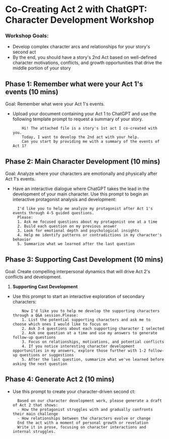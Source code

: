 # Co-Creating Act 2 with ChatGPT: Character Development Workshop

### Workshop Goals:
- Develop complex character arcs and relationships for your story's second act
- By the end, you should have a story's 2nd Act based on well-defined character motivations, conflicts, and growth opportunities that drive the middle portion of your story

## Phase 1: Remember what were your Act 1's events (10 mins)

Goal: Remember what were your Act 1's events.

- Upload your document containing your Act 1 to ChatGPT and use the following template prompt to request a summary of your story.

          Hi! The attached file is a story's 1st act I co-created with you.
          Today, I want to develop the 2nd act with your help.        
          Can you start by providing me with a summary of the events of Act 1?
        

## Phase 2: Main Character Development (10 mins)

Goal: Analyze where your characters are emotionally and physically after Act 1's events. 

- Have an interactive dialogue where ChatGPT takes the lead in the development of your main character. Use this prompt to begin an interactive protagonist analysis and development:

        
        I'd like you to help me analyze my protagonist after Act 1's events through 4-5 guided questions.
        Please:
        1. Ask me focused questions about my protagonist one at a time
        2. Build each question on my previous answer
        3. Look for emotional depth and psychological insights
        4. Help me identify patterns or contradictions in my character's behavior
        5. Summarize what we learned after the last question
        
          
## Phase 3: Supporting Cast Development (10 mins)

Goal: Create compelling interpersonal dynamics that will drive Act 2's conflicts and development.

1. **Supporting Cast Development**
- Use this prompt to start an interactive exploration of secondary characters:

          Now I'd like you to help me develop the supporting characters through a Q&A session.Please:
          1. List the potential supporting characters and ask me to choose which ones I would like to focus on
          2. Ask 3-4 questions about each supporting character I selected
          2. Ask one question at a time and use my answers to generate follow-up questions
          3. Focus on relationships, motivations, and potential conflicts
          4. If you notice interesting character development opportunities in my answers, explore those further with 1-2 follow-up questions or suggestions
          5. After the last question, summarize what we've learned before asking the next question

## Phase 4: Generate Act 2 (10 mins)

- Use this prompt to create your character-driven second ct:

        Based on our character development work, please generate a draft of Act 2 that shows:
        - How the protagonist struggles with and gradually confronts their main challenge
        - How relationships between the characters evolve or change
        End the act with a moment of personal growth or revelation
        Write it in prose, focusing on character interactions and internal struggles.
        
